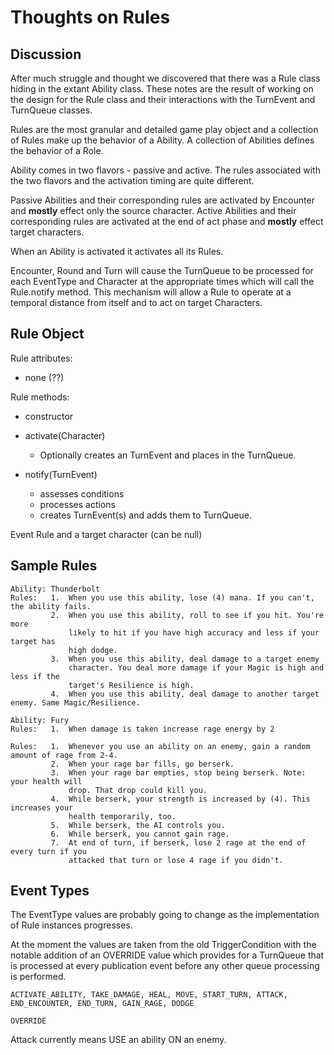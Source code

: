 Thoughts on Rules
=================

Discussion
----------

After much struggle and thought we discovered that there was a Rule class
hiding in the extant Ability class.  These notes are the result of working on
the design for the Rule class and their interactions with the TurnEvent and
TurnQueue classes.

Rules are the most granular and detailed game play object and a collection of
Rules make up the behavior of a Ability.  A collection of Abilities defines
the behavior of a Role.

Ability comes in two flavors - passive and active.  The rules associated with
the two flavors and the activation timing are quite different.

Passive Abilities and their corresponding rules are activated by Encounter and
**mostly** effect only the source character. Active Abilities and their
corresponding rules are activated at the end of act phase and **mostly**
effect target characters.

When an Ability is activated it activates all its Rules.

Encounter, Round and Turn will cause the TurnQueue to be processed for each
EventType and Character at the appropriate times which will call the
Rule.notify method.  This mechanism will allow a Rule to operate at a temporal
distance from itself and to act on target Characters.  

Rule Object
-----------

Rule attributes:

  - none (??)

Rule methods:

  - constructor

  - activate(Character)

    - Optionally creates an TurnEvent and places in the TurnQueue.

  - notify(TurnEvent)

    - assesses conditions
    - processes actions
    - creates TurnEvent(s) and adds them to TurnQueue.

Event Rule and a target character (can be null)

Sample Rules
------------

~~~~
Ability: Thunderbolt
Rules:   1.  When you use this ability, lose (4) mana. If you can't, the ability fails.
         2.  When you use this ability, roll to see if you hit. You're more
             likely to hit if you have high accuracy and less if your target has
             high dodge.
         3.  When you use this ability, deal damage to a target enemy
             character. You deal more damage if your Magic is high and less if the
             target's Resilience is high.
         4.  When you use this ability, deal damage to another target enemy. Same Magic/Resilience.
~~~~

~~~~
Ability: Fury
Rules:   1.  When damage is taken increase rage energy by 2
~~~~

~~~~
Rules:   1.  Whenever you use an ability on an enemy, gain a random amount of rage from 2-4.
         2.  When your rage bar fills, go berserk.
         3.  When your rage bar empties, stop being berserk. Note: your health will 
             drop. That drop could kill you.
         4.  While berserk, your strength is increased by (4). This increases your 
             health temporarily, too.
         5.  While berserk, the AI controls you.
         6.  While berserk, you cannot gain rage.
         7.  At end of turn, if berserk, lose 2 rage at the end of every turn if you 
             attacked that turn or lose 4 rage if you didn't. 
~~~~

Event Types
-----------

The EventType values are probably going to change as the implementation of
Rule instances progresses.

At the moment the values are taken from the old TriggerCondition with the
notable addition of an OVERRIDE value which provides for a TurnQueue that is
processed at every publication event before any other queue processing is
performed.

    ACTIVATE_ABILITY, TAKE_DAMAGE, HEAL, MOVE, START_TURN, ATTACK, 
    END_ENCOUNTER, END_TURN, GAIN_RAGE, DODGE 

    OVERRIDE
    
Attack currently means USE an ability ON an enemy.
    
